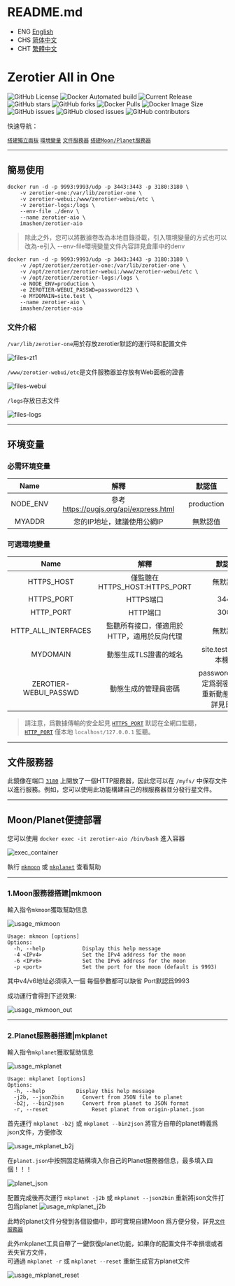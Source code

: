 # README.md
- ENG [English](doc/README_ENG.md)
- CHS [简体中文](doc/README_CHS.md)
- CHT [繁體中文](doc/README_CHT.md)


# Zerotier All in One

![GitHub License](https://img.shields.io/github/license/imashen/zerotier-aio)
![Docker Automated build](https://img.shields.io/docker/automated/imashen/zerotier-aio)
![Current Release](https://img.shields.io/github/v/release/imashen/zerotier-aio.svg)
![GitHub stars](https://img.shields.io/github/stars/imashen/zerotier-aio?style=social)
![GitHub forks](https://img.shields.io/github/forks/imashen/zerotier-aio?style=social)
![Docker Pulls](https://img.shields.io/docker/pulls/imashen/zerotier-aio)
![Docker Image Size](https://img.shields.io/docker/image-size/imashen/zerotier-aio/latest)
![GitHub issues](https://img.shields.io/github/issues/imashen/zerotier-aio)
![GitHub closed issues](https://img.shields.io/github/issues-closed/imashen/zerotier-aio)
![GitHub contributors](https://img.shields.io/github/contributors/imashen/zerotier-aio)

快速导航：

[`搭建獨立面板`](#usage "Go to definition")
[`環境變量`](#env "Go to definition")
[`文件服務器`](#fileserver "Go to definition")
[`搭建Moon/Planet服務器`](#mkmoon "Go to definition")

****

## <a id="usage">簡易使用</a>

```
docker run -d -p 9993:9993/udp -p 3443:3443 -p 3180:3180 \
    -v zerotier-one:/var/lib/zerotier-one \
    -v zerotier-webui:/www/zerotier-webui/etc \
    -v zerotier-logs:/logs \
    --env-file ./denv \
    --name zerotier-aio \
    imashen/zerotier-aio
```

> 除此之外，您可以將數據卷改為本地目錄掛載，引入環境變量的方式也可以改為-e引入 --env-file環境變量文件內容詳見倉庫中的denv

```
docker run -d -p 9993:9993/udp -p 3443:3443 -p 3180:3180 \
    -v /opt/zerotier/zerotier-one:/var/lib/zerotier-one \
    -v /opt/zerotier/zerotier-webui:/www/zerotier-webui/etc \
    -v /opt/zerotier/zerotier-logs:/logs \
    -e NODE_ENV=production \
    -e ZEROTIER-WEBUI_PASSWD=password123 \
    -e MYDOMAIN=site.test \
    --name zerotier-aio \
    imashen/zerotier-aio
```

### 文件介紹

`/var/lib/zerotier-one`用於存放zerotier默認的運行時和配置文件

![files-zt1](/doc/bash/files-zt1.png)

`/www/zerotier-webui/etc`是文件服務器並存放有Web面板的證書

![files-webui](/doc/bash/files-webui.png)

`/logs`存放日志文件

![files-logs](/doc/bash/files-logs.png)

****

## <a id="env">环境变量</a>

### 必需环境变量

| Name | 解釋 | 默認值 |
|:--------:|:--------:|:--------:|
| NODE_ENV | 參考 https://pugjs.org/api/express.html | production |
| MYADDR | 您的IP地址，建議使用公網IP | 無默認值 |

### 可選環境變量

| Name | 解釋 | 默認值 |
|:--------:|:--------:|:--------:|
| HTTPS_HOST | 僅監聽在 HTTPS_HOST:HTTPS_PORT | 無默認值 |
| <a id="https_port">HTTPS_PORT</a> | HTTPS端口 | 3443 |
| <a id="http_port">HTTP_PORT</a> | HTTP端口 | 3000 |
| HTTP_ALL_INTERFACES | 監聽所有接口，僅適用於HTTP，適用於反向代理 | 無默認值 |
| MYDOMAIN | 動態生成TLS證書的域名 | site.test(亦可是本機IP) |
| ZEROTIER-WEBUI_PASSWD | 動態生成的管理員密碼 | password123(設定爲弱密碼則會重新動態生成，詳見日誌) |

> 請注意，爲數據傳輸的安全起見 [`HTTPS_PORT`](#https_port "Go to definition") 默認在全網口監聽，[`HTTP_PORT`](#http_port "Go to definition") 僅本地 `localhost/127.0.0.1` 監聽。

****

## <a id="fileserver">文件服務器</a>

此鏡像在端口 [`3180`](#usage "Go to definition") 上開放了一個HTTP服務器，因此您可以在 `/myfs/` 中保存文件以進行服務。例如，您可以使用此功能構建自己的根服務器並分發行星文件。

****

## Moon/Planet便捷部署

您可以使用 `docker exec -it zerotier-aio /bin/bash` 進入容器

![exec_container](/doc/bash/exec_container.png)

執行 [`mkmoon`](#mkmoon "Go to definition") 或 [`mkplanet`](#mkplanet "Go to definition") 查看幫助

****

### <a id="mkmoon">1.Moon服務器搭建|mkmoon</a>
輸入指令`mkmoon`獲取幫助信息

![usage_mkmoon](/doc/bash/usage_mkmoon.png)

```
Usage: mkmoon [options]
Options:
  -h, --help            Display this help message
  -4 <IPv4>             Set the IPv4 address for the moon
  -6 <IPv6>             Set the IPv6 address for the moon
  -p <port>             Set the port for the moon (default is 9993)
```

其中v4/v6地址必須填入一個 每個參數都可以缺省 Port默認爲9993

成功運行會得到下述效果:

![usage_mkmoon_out](/doc/bash/usage_mkmoon_out.png)

****

### <a id="mkplanet">2.Planet服務器搭建|mkplanet</a>
輸入指令`mkplanet`獲取幫助信息

![usage_mkplanet](/doc/bash/usage_mkplanet.png)

```
Usage: mkplanet [options]
Options:
  -h, --help          Display this help message
  -j2b, --json2bin      Convert from JSON file to planet
  -b2j, --bin2json      Convert from planet to JSON format
  -r, --reset              Reset planet from origin-planet.json
```

首先運行 `mkplanet -b2j` 或 `mkplanet --bin2json` 將官方自帶的planet轉義爲json文件，方便修改

![usage_mkplanet_b2j](/doc/bash/usage_mkplanet_b2j.png)

在`planet.json`中按照固定結構填入你自己的Planet服務器信息，最多填入四個！！！

![planet_json](/doc/bash/planet_json.png)

配置完成後再次運行 `mkplanet -j2b` 或 `mkplanet --json2bin` 重新將json文件打包爲planet
![usage_mkplanet_j2b](/doc/bash/usage_mkplanet_j2b.png)

此時的planet文件分發到各個設備中，即可實現自建Moon
爲方便分發，詳見[`文件服務器`](#fileserver "Go to definition")

此外mkplanet工具自帶了一鍵恢復planet功能，如果你的配置文件不幸損壞或者丟失官方文件，</br>可通過 `mkplanet -r` 或 `mkplanet --reset` 重新生成官方planet文件

![usage_mkplanet_reset](/doc/bash/usage_mkplanet_reset.png)